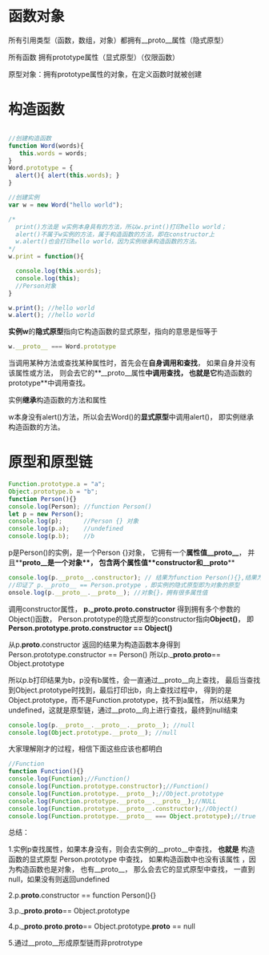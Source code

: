 
# 函数对象

所有引用类型（函数，数组，对象）都拥有__proto__属性（隐式原型）

所有函数 拥有prototype属性（显式原型）（仅限函数）

原型对象：拥有prototype属性的对象，在定义函数时就被创建

# 构造函数

```js

//创建构造函数
function Word(words){
   this.words = words;
}
Word.prototype = {
  alert(){ alert(this.words); }
}

//创建实例
var w = new Word("hello world");

/*
  print()方法是 w实例本身具有的方法，所以w.print()打印hello world；
  alert()不属于w实例的方法，属于构造函数的方法，即在constructor上
  w.alert()也会打印hello world，因为实例继承构造函数的方法。
*/
w.print = function(){

  console.log(this.words);
  console.log(this);
  //Person对象
}

w.print(); //hello world
w.alert(); //hello world
```

**实例w**的**隐式原型**指向它构造函数的显式原型，指向的意思是恒等于

```js
w.__proto__ === Word.prototype
```

当调用某种方法或查找某种属性时，首先会在**自身调用和查找**，
如果自身并没有该属性或方法，
则会去它的**__proto__属性**中调用查找，
也就是它**构造函数的prototype**中调用查找。

实例**继承**构造函数的方法和属性

w本身没有alert()方法，所以会去Word()的**显式原型**中调用alert()，
即实例继承构造函数的方法。

# 原型和原型链

```js
Function.prototype.a = "a";
Object.prototype.b = "b";
function Person(){}
console.log(Person); //function Person()
let p = new Person();
console.log(p);      //Person {} 对象
console.log(p.a);    //undefined
console.log(p.b);    //b
```

p是Person()的实例，是一个Person {}对象，
它拥有一个**属性值__proto__**，
并且**__proto__是一个对象**，
包含两个属性值**constructor和__proto__**

```js
console.log(p.__proto__.constructor); // 结果为function Person(){},结果为构造函数本身，
//印证了 p.__proto__ == Person.protype ，即实例的隐式原型即为对象的原型
onsole.log(p.__proto__.__proto__); //对象{}，拥有很多属性值
```

调用constructor属性，
**p.___proto__.__proto__.constructor**
得到拥有多个参数的Object()函数，
Person.prototype的隐式原型的constructor指向**Object()**，
即**Person.prototype.__proto__.constructor == Object()**

从p.__proto__.constructor
返回的结果为构造函数本身得到Person.prototype.constructor == Person()
所以p.___proto__.__proto__== Object.prototype

所以p.b打印结果为b，p没有b属性，会一直通过__proto__向上查找，
最后当查找到Object.prototype时找到，最后打印出b，向上查找过程中，
得到的是Object.prototype，而不是Function.prototype，找不到a属性，
所以结果为undefined，这就是原型链，通过__proto__向上进行查找，最终到null结束

```js
console.log(p.__proto__.__proto__.__proto__); //null
console.log(Object.prototype.__proto__); //null
```

大家理解刚才的过程，相信下面这些应该也都明白

```js
//Function
function Function(){}
console.log(Function);//Function()
console.log(Function.prototype.constructor);//Function()
console.log(Function.prototype.__proto__);//Object.prototype
console.log(Function.prototype.__proto__.__proto__);//NULL
console.log(Function.prototype.__proto__.constructor);//Object()
console.log(Function.prototype.__proto__ === Object.prototype);//true
```

总结：

1.实例p查找属性，如果本身没有，则会去实例的__proto__中查找，
**也就是** 构造函数的显式原型 Person.prototype 中查找，
如果构造函数中也没有该属性
，因为构造函数也是对象，
也有__proto__，
那么会去它的显式原型中查找，
一直到null，如果没有则返回undefined

2.p.__proto__.constructor == function Person(){}

3.p.___proto__.__proto__== Object.prototype

4.p.___proto__.__proto__.__proto__== Object.prototype.__proto__ == null

5.通过__proto__形成原型链而非protrotype
